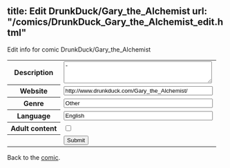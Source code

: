 title: Edit DrunkDuck/Gary_the_Alchemist
url: "/comics/DrunkDuck_Gary_the_Alchemist_edit.html"
---
Edit info for comic DrunkDuck/Gary_the_Alchemist

<form name="comic" action="http://gaepostmail.appspot.com/comic/" method="post">
<table class="comicinfo">
<tr>
<th>Description</th><td><textarea name="description" cols="40" rows="3">-</textarea></td>
</tr>
<tr>
<th>Website</th><td><input type="text" name="url" value="http://www.drunkduck.com/Gary_the_Alchemist/" size="40"/></td>
</tr>
<tr>
<th>Genre</th><td><input type="text" name="genre" value="Other" size="40"/></td>
</tr>
<tr>
<th>Language</th><td><input type="text" name="language" value="English" size="40"/></td>
</tr>
<tr>
<th>Adult content</th><td><input type="checkbox" name="adult" value="adult" /></td>
</tr>
<tr>
<th></th><td>
<input type="hidden" name="comic" value="DrunkDuck_Gary_the_Alchemist" />
<input type="submit" name="submit" value="Submit" />
</td>
</tr>
</table>
</form>

Back to the [comic](DrunkDuck_Gary_the_Alchemist.html).
